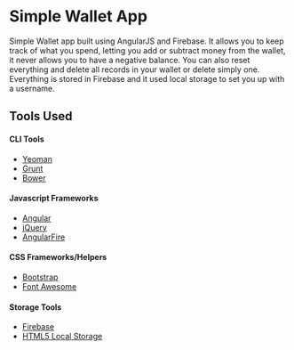 Simple Wallet App
=================

Simple Wallet app built using AngularJS and Firebase. It allows you to keep track of what you spend, letting you add or subtract money from the wallet, it never allows you to have a negative balance.
You can also reset everything and delete all records in your wallet or delete simply one.
Everything is stored in Firebase and it used local storage to set you up with a username.

## Tools Used

#### CLI Tools
* [Yeoman](http://yeoman.io/)
* [Grunt](http://gruntjs.com/)
* [Bower](http://bower.io)

#### Javascript Frameworks

* [Angular](https://angularjs.org/)
* [jQuery](http://jquery.com)
* [AngularFire](https://www.firebase.com/docs/web/libraries/angular/index.html)

#### CSS Frameworks/Helpers

* [Bootstrap](http://getbootstrap.com/)
* [Font Awesome](http://fortawesome.github.io/Font-Awesome/icons/)

#### Storage Tools

* [Firebase](http://firebase.com)
* [HTML5 Local Storage](http://diveintohtml5.info/storage.html)
